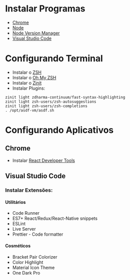 # Instalar Programas

- [Chrome](https://www.google.com/intl/pt-BR/chrome/)
- [Node](https://nodejs.org/en/download/package-manager/)
- [Node Version Manager](https://github.com/nvm-sh/nvm#install--update-script)
- [Visual Studio Code](https://code.visualstudio.com/)

# Configurando Terminal

- Instalar o [ZSH](https://github.com/ohmyzsh/ohmyzsh/wiki/Installing-ZSH)
- Instalar o [Oh My ZSH](https://ohmyz.sh/)
- Instalar o [Zinit](https://github.com/zdharma-continuum/zinit)
- Instalar Plugins:
~~~
zinit light zdharma-continuum/fast-syntax-highlighting
zinit light zsh-users/zsh-autosuggestions
zinit light zsh-users/zsh-completions
. /opt/asdf-vm/asdf.sh
~~~

# Configurando Aplicativos
 
## Chrome

- Instalar [React Developer Tools](https://chrome.google.com/webstore/detail/react-developer-tools/fmkadmapgofadopljbjfkapdkoienihi)

## Visual Studio Code

### Instalar Extensões:

#### Utilitários

- Code Runner
- ES7+ React/Redux/React-Native snippets
- ESLint
- Live Server
- Prettier - Code formatter

#### Cosméticos

- Bracket Pair Colorizer
- Color Highlight
- Material Icon Theme
- One Dark Pro
